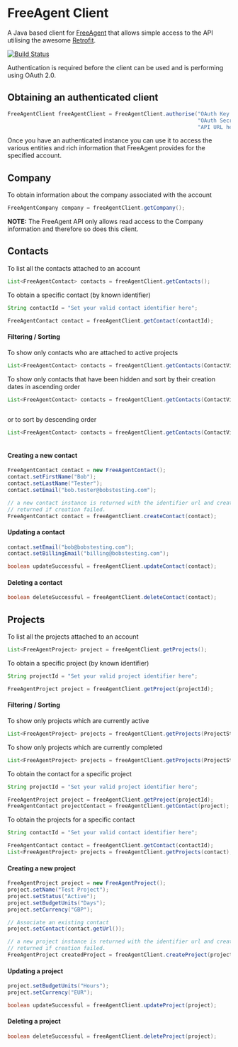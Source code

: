 # FreeAgent Client

A Java based client for [FreeAgent](http://freeagent.com) that allows simple access to the API utilising the awesome [Retrofit](http://square.github.io/retrofit/).

[![Build Status](https://travis-ci.org/KarlNosworthy/freeagent_client.svg?branch=master)](https://travis-ci.org/KarlNosworthy/freeagent_client)

Authentication is required before the client can be used and is performing using OAuth 2.0.

## Obtaining an authenticated client
```java
FreeAgentClient freeAgentClient = FreeAgentClient.authorise("OAuth Key here",
                                                            "OAuth Secret Here",
                                                            "API URL here");
```

Once you have an authenticated instance you can use it to access the various entities and rich information that FreeAgent 
provides for the specified account.


## Company

To obtain information about the company associated with the account
```java
FreeAgentCompany company = freeAgentClient.getCompany();
```
  **NOTE:** The FreeAgent API only allows read access to the Company information and therefore so does this client.

## Contacts

To list all the contacts attached to an account
```java
List<FreeAgentContact> contacts = freeAgentClient.getContacts();
```
To obtain a specific contact (by known identifier)
```java
String contactId = "Set your valid contact identifier here";

FreeAgentContact contact = freeAgentClient.getContact(contactId);
```

#### Filtering / Sorting
To show only contacts who are attached to active projects
```java
List<FreeAgentContact> contacts = freeAgentClient.getContacts(ContactViewType.ActiveProjects);
```
To show only contacts that have been hidden and sort by their creation dates in ascending order
```java
List<FreeAgentContact> contacts = freeAgentClient.getContacts(ContactViewType.Hidden,
                                                                       ContactSortOrderType.CreatedAtAscending);
````
or to sort by descending order
```java
List<FreeAgentContact> contacts = freeAgentClient.getContacts(ContactViewType.Hidden,
                                                                       ContactSortOrderType.CreatedAtDescending);
````
#### Creating a new contact
```java
FreeAgentContact contact = new FreeAgentContact();
contact.setFirstName("Bob");
contact.setLastName("Tester");
contact.setEmail("bob.tester@bobstesting.com");

// a new contact instance is returned with the identifier url and created_at timestamp set or null
// returned if creation failed.
FreeAgentContact contact = freeAgentClient.createContact(contact);
```
#### Updating a contact
```java
contact.setEmail("bob@bobstesting.com");
contact.setBillingEmail("billing@bobstesting.com");

boolean updateSuccessful = freeAgentClient.updateContact(contact);
```
#### Deleting a contact
```java
boolean deleteSuccessful = freeAgentClient.deleteContact(contact);
```

## Projects
To list all the projects attached to an account
```java
List<FreeAgentProject> project = freeAgentClient.getProjects();
```
To obtain a specific project (by known identifier)
```java
String projectId = "Set your valid project identifier here";

FreeAgentProject project = freeAgentClient.getProject(projectId);
```
#### Filtering / Sorting

To show only projects which are currently active
```java
List<FreeAgentProject> projects = freeAgentClient.getProjects(ProjectStatusType.Active);
```
To show only projects which are currently completed
```java
List<FreeAgentProject> projects = freeAgentClient.getProjects(ProjectStatusType.Completed);
```

To obtain the contact for a specific project
```java
String projectId = "Set your valid project identifier here";

FreeAgentProject project = freeAgentClient.getProject(projectId);
FreeAgentContact projectContact = freeAgentClient.getContact(project);
```
To obtain the projects for a specific contact
```java
String contactId = "Set your valid contact identifier here";

FreeAgentContact contact = freeAgentClient.getContact(contactId);
List<FreeAgentProject> projects = freeAgentClient.getProjects(contact);
```
#### Creating a new project
```java
FreeAgentProject project = new FreeAgentProject();
project.setName("Test Project");
project.setStatus("Active");
project.setBudgetUnits("Days");
project.setCurrency("GBP");

// Associate an existing contact
project.setContact(contact.getUrl());

// a new project instance is returned with the identifier url and created_at timestamp set or null
// returned if creation failed.
FreeAgentProject createdProject = freeAgentClient.createProject(project);
```
#### Updating a project
```java
project.setBudgetUnits("Hours");
project.setCurrency("EUR");

boolean updateSuccessful = freeAgentClient.updateProject(project);
```
#### Deleting a project
```java
boolean deleteSuccessful = freeAgentClient.deleteProject(project);
```
